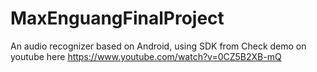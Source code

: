 # MaxEnguangFinalProject
An audio recognizer based on Android, using SDK from 
Check demo on youtube here https://www.youtube.com/watch?v=0CZ5B2XB-mQ
